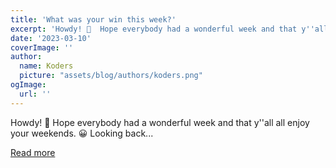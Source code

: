 ```yaml
---
title: 'What was your win this week?'
excerpt: 'Howdy! 🤠  Hope everybody had a wonderful week and that y''all all enjoy your weekends. 😀  Looking back...'
date: '2023-03-10'
coverImage: ''
author:
  name: Koders
  picture: "assets/blog/authors/koders.png"
ogImage:
  url: ''
---
```


Howdy! 🤠  Hope everybody had a wonderful week and that y''all all enjoy your weekends. 😀  Looking back...

[Read more](https://dev.to/michaeltharrington/what-was-your-win-this-week-19gl)
